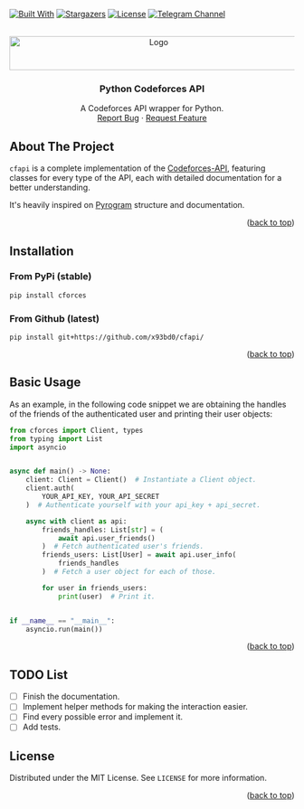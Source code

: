 <a id="readme-top"></a>
[![Built With][BuiltWithPy-Badge]][BuiltWithPy-Link]
[![Stargazers][Stars-Badge]][Stars-Link]
[![License][License-Badge]][License-Link]
[![Telegram Channel][Telegram-Badge]][Telegram-Link]

<br />
<div align="center">
  <a href="https://github.com/x93bd0/cfapi">
    <img src="https://upload.wikimedia.org/wikipedia/commons/thumb/b/b1/Codeforces_logo.svg/512px-Codeforces_logo.svg.png" alt="Logo" width="512" height="60">
  </a>

  <h3 align="center">Python Codeforces API</h3>
  <p align="center">
    A Codeforces API wrapper for Python.
    <br />
    <a href="https://github.com/x93bd0/cfapi/issues/new?labels=bug&template=bug-report---.md">Report Bug</a>
    ·
    <a href="https://github.com/x93bd0/cfapi/issues/new?labels=enhancement&template=feature-request---.md">Request Feature</a>
  </p>
</div>

## About The Project
`cfapi` is a complete implementation of the [Codeforces-API][CodeforcesAPI-Link], featuring classes for every type of the API, each with detailed documentation for a better understanding.

It's heavily inspired on [Pyrogram][Pyrogram-Link] structure and documentation.

<p align="right">(<a href="#readme-top">back to top</a>)</p>

## Installation
### From PyPi (stable)
```sh
pip install cforces
```

### From Github (latest)
```
pip install git+https://github.com/x93bd0/cfapi/
```

<p align="right">(<a href="#readme-top">back to top</a>)</p>

## Basic Usage
As an example, in the following code snippet we are obtaining the handles of the friends of the authenticated user and printing their user objects:

```python
from cforces import Client, types
from typing import List
import asyncio


async def main() -> None:
    client: Client = Client()  # Instantiate a Client object.
    client.auth(
        YOUR_API_KEY, YOUR_API_SECRET
    )  # Authenticate yourself with your api_key + api_secret.

    async with client as api:
        friends_handles: List[str] = (
            await api.user_friends()
        )  # Fetch authenticated user's friends.
        friends_users: List[User] = await api.user_info(
            friends_handles
        )  # Fetch a user object for each of those.

        for user in friends_users:
            print(user)  # Print it.


if __name__ == "__main__":
    asyncio.run(main())
```

<p align="right">(<a href="#readme-top">back to top</a>)</p>

## TODO List

- [ ] Finish the documentation.
- [ ] Implement helper methods for making the interaction easier.
- [ ] Find every possible error and implement it.
- [ ] Add tests.

## License

Distributed under the MIT License. See `LICENSE` for more information.

<p align="right">(<a href="#readme-top">back to top</a>)</p>

[CodeforcesAPI-Link]: https://codeforces.com/apiHelp
[Pyrogram-Link]: https://github.com/pyrogram/pyrogram/

[BuiltWithPy-Badge]: https://img.shields.io/badge/Built_With-Python-blue?style=for-the-badge&logo=python&logoColor=white
[BuiltWithPy-Link]: https://python.org/

[Stars-Badge]: https://img.shields.io/github/stars/x93bd0/cfapi?style=for-the-badge
[Stars-Link]: https://github.com/x93bd0/cfapi/stargazers

[License-Badge]: https://img.shields.io/github/license/x93bd0/cfapi?style=for-the-badge
[License-Link]: https://github.com/x93bd0/cfapi/blob/master/LICENSE.txt

[Telegram-Badge]: https://img.shields.io/badge/Telegram_Channel-grey?style=for-the-badge&logo=telegram&logoColor=white
[Telegram-Link]: https://t.me/x93dev
